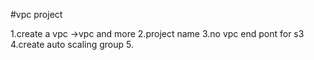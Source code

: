 #vpc project 

1.create a vpc ->vpc and more
2.project name 
3.no vpc end pont for s3 
4.create auto scaling group 
5.
